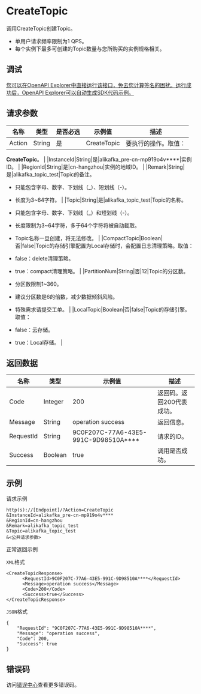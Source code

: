 # CreateTopic

调用CreateTopic创建Topic。

-   单用户请求频率限制为1 QPS。
-   每个实例下最多可创建的Topic数量与您所购买的实例规格相关。

## 调试

[您可以在OpenAPI Explorer中直接运行该接口，免去您计算签名的困扰。运行成功后，OpenAPI Explorer可以自动生成SDK代码示例。](https://api.aliyun.com/#product=alikafka&api=CreateTopic&type=RPC&version=2019-09-16)

## 请求参数

|名称|类型|是否必选|示例值|描述|
|--|--|----|---|--|
|Action|String|是|CreateTopic|要执行的操作。取值：

 **CreateTopic**。 |
|InstanceId|String|是|alikafka\_pre-cn-mp919o4v\*\*\*\*|实例ID。 |
|RegionId|String|是|cn-hangzhou|实例的地域ID。 |
|Remark|String|是|alikafka\_topic\_test|Topic的备注。

 -   只能包含字母、数字、下划线（\_）、短划线（-）。
-   长度为3~64字符。 |
|Topic|String|是|alikafka\_topic\_test|Topic的名称。

 -   只能包含字母、数字、下划线（\_）和短划线（-）。
-   长度限制为3~64字符，多于64个字符将被自动截取。
-   Topic名称一旦创建，将无法修改。 |
|CompactTopic|Boolean|否|false|Topic的存储引擎配置为Local存储时，会配置日志清理策略。取值：

 -   false：delete清理策略。
-   true：compact清理策略。 |
|PartitionNum|String|否|12|Topic的分区数。

 -   分区数限制1~360。
-   建议分区数是6的倍数，减少数据倾斜风险。
-   特殊需求请提交工单。 |
|LocalTopic|Boolean|否|false|Topic的存储引擎。取值：

 -   false：云存储。
-   true：Local存储。 |

## 返回数据

|名称|类型|示例值|描述|
|--|--|---|--|
|Code|Integer|200|返回码。返回200代表成功。 |
|Message|String|operation success|返回信息。 |
|RequestId|String|9C0F207C-77A6-43E5-991C-9D98510A\*\*\*\*|请求的ID。 |
|Success|Boolean|true|调用是否成功。 |

## 示例

请求示例

```
http(s)://[Endpoint]/?Action=CreateTopic
&InstanceId=alikafka_pre-cn-mp919o4v****
&RegionId=cn-hangzhou
&Remark=alikafka_topic_test
&Topic=alikafka_topic_test
&<公共请求参数>
```

正常返回示例

`XML`格式

```
<CreateTopicResponse>
      <RequestId>9C0F207C-77A6-43E5-991C-9D98510A****</RequestId>
      <Message>operation success</Message>
      <Code>200</Code>
      <Success>true</Success>
</CreateTopicResponse>
```

`JSON`格式

```
{
    "RequestId": "9C0F207C-77A6-43E5-991C-9D98510A****",
    "Message": "operation success",
    "Code": 200,
    "Success": true
}
```

## 错误码

访问[错误中心](https://error-center.alibabacloud.com/status/product/alikafka)查看更多错误码。


